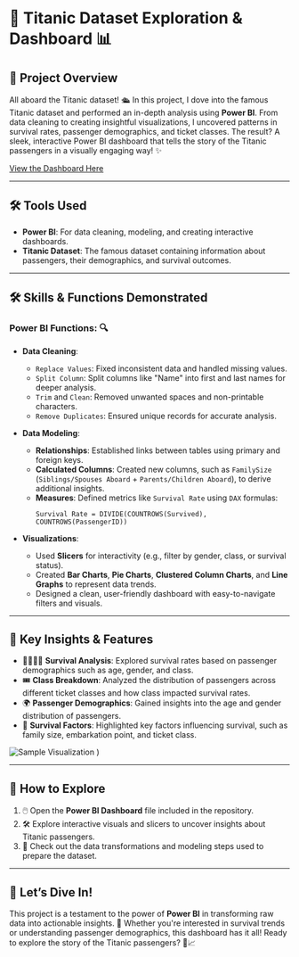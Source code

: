 # 🚢 Titanic Dataset Exploration & Dashboard 📊  

## 🎯 Project Overview  
All aboard the Titanic dataset! 🛳️ In this project, I dove into the famous Titanic dataset and performed an in-depth analysis using **Power BI**. From data cleaning to creating insightful visualizations, I uncovered patterns in survival rates, passenger demographics, and ticket classes. The result? A sleek, interactive Power BI dashboard that tells the story of the Titanic passengers in a visually engaging way! ✨  

[View the Dashboard Here](https://app.powerbi.com/links/9sXR--yQvu?ctid=6efd0f20-57c8-4447-b53f-00d4992ca50b&pbi_source=linkShare)

---

## 🛠️ Tools Used  
- **Power BI**: For data cleaning, modeling, and creating interactive dashboards.  
- **Titanic Dataset**: The famous dataset containing information about passengers, their demographics, and survival outcomes.  

---

## 🛠️ Skills & Functions Demonstrated  
### Power BI Functions: 🔍  
- **Data Cleaning**:  
  - `Replace Values`: Fixed inconsistent data and handled missing values.  
  - `Split Column`: Split columns like "Name" into first and last names for deeper analysis.  
  - `Trim` and `Clean`: Removed unwanted spaces and non-printable characters.  
  - `Remove Duplicates`: Ensured unique records for accurate analysis.  

- **Data Modeling**:  
  - **Relationships**: Established links between tables using primary and foreign keys.  
  - **Calculated Columns**: Created new columns, such as `FamilySize` (`Siblings/Spouses Aboard` + `Parents/Children Aboard`), to derive additional insights.  
  - **Measures**: Defined metrics like `Survival Rate` using `DAX` formulas:  
    ```DAX
    Survival Rate = DIVIDE(COUNTROWS(Survived), COUNTROWS(PassengerID))
    ```

- **Visualizations**:  
  - Used **Slicers** for interactivity (e.g., filter by gender, class, or survival status).  
  - Created **Bar Charts**, **Pie Charts**, **Clustered Column Charts**, and **Line Graphs** to represent data trends.  
  - Designed a clean, user-friendly dashboard with easy-to-navigate filters and visuals.  

---

## 🌟 Key Insights & Features  
- 👩‍👩‍👧‍👦 **Survival Analysis**: Explored survival rates based on passenger demographics such as age, gender, and class.  
- 🎟️ **Class Breakdown**: Analyzed the distribution of passengers across different ticket classes and how class impacted survival rates.  
- 🌍 **Passenger Demographics**: Gained insights into the age and gender distribution of passengers.  
- 🚨 **Survival Factors**: Highlighted key factors influencing survival, such as family size, embarkation point, and ticket class.  

![Sample Visualization](<img width="643" alt="Screenshot 2024-12-12 192727" src="https://github.com/user-attachments/assets/bd164ba8-e88b-4287-bfe3-6aa2dc3951c9" />
)
)  

---

## 🚀 How to Explore  
1. 🖱️ Open the **Power BI Dashboard** file included in the repository.  
2. 🛠️ Explore interactive visuals and slicers to uncover insights about Titanic passengers.  
3. 📂 Check out the data transformations and modeling steps used to prepare the dataset.  

---

## 🎉 Let’s Dive In!  
This project is a testament to the power of **Power BI** in transforming raw data into actionable insights. 🌟 Whether you're interested in survival trends or understanding passenger demographics, this dashboard has it all! Ready to explore the story of the Titanic passengers? 🌊📈  
